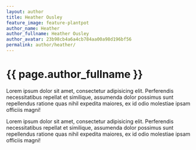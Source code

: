 ```yaml
---
layout: author
title: Heather Ousley
feature_image: feature-plantpot
author_name: Heather
author_fullname: Heather Ousley
author_avatar: 23b98cb4a6a4cb784aa00a98d196bf56
permalink: author/heather/
---
```


# {{ page.author_fullname }}

Lorem ipsum dolor sit amet, consectetur adipisicing elit. Perferendis necessitatibus repellat et similique, assumenda dolor possimus sunt repellendus ratione quas nihil expedita maiores, ex id odio molestiae ipsam officiis magni!

Lorem ipsum dolor sit amet, consectetur adipisicing elit. Perferendis necessitatibus repellat et similique, assumenda dolor possimus sunt repellendus ratione quas nihil expedita maiores, ex id odio molestiae ipsam officiis magni!
